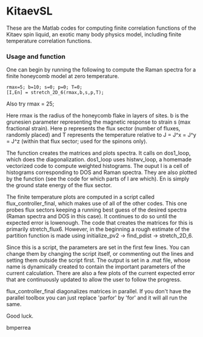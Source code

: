 # KitaevSL

These are the Matlab codes for computing finite correlation 
functions of the Kitaev spin liquid, an exotic many body physics model,
including finite temperature correlation functions.

### Usage and function

One can begin by running the following to compute the Raman spectra
for a finite honeycomb model at zero temperature.
~~~~
rmax=5; b=10; s=0; p=0; T=0;
[I,En] = stretch_2D_6(rmax,b,s,p,T);
~~~~
Also try rmax = 25;

Here rmax is the radius of the honeycomb flake in layers of sites. b is the grunesien 
parameter representing the magnetic response to strain s (max fractional strain). 
Here p represents the flux sector (number of fluxes, randomly placed) and T represents 
the temperature relative to J = J^x = J^y = J^z (within that flux sector; used for the
spinons only). 

The function creates the matrices and plots spectra. It calls on dos1_loop, which does
the diagonalization. dos1_loop uses histwv_loop, a homemade vectorized code to
compute weighted histograms. The ouput I is a cell of histograms corresponding to 
DOS and Raman spectra. They are also plotted by the function (see the code for
which parts of I are which). En is simply the ground state energy of the flux sector.

The finite temperature plots are computed in a script called flux_controller_final,
which makes use of all of the other codes. This one probes flux sectors keeping a running 
best guess of the desired spectra (Raman spectra and DOS in this case). It continues to do
so until the expected error is lowenough. The code that creates the matrices for this is 
primarily stretch_flux6. However, in the beginning a rough estimate of the partition
function is made using initialize_pv2 -> find_pdist -> stretch_2D_6. 

Since this is a script, the parameters are set in the first few lines. You can change
them by changing the script itself, or commenting out the lines and setting them
outside the script first. The output is set in a .mat file, whose name is dynamically
created to contain the important parameters of the current calculation. There are
also a few plots of the current expected error that are continuously updated 
to allow the user to follow the progress.
 
flux_controller_final diagonalizes
matrices in parallel. If you don't have the parallel toolbox you can just replace 'parfor'
by 'for' and it will all run the same. 

Good luck.

bmperrea
